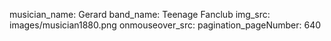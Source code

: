 musician_name: Gerard
band_name: Teenage Fanclub
img_src: images/musician1880.png
onmouseover_src: 
pagination_pageNumber: 640